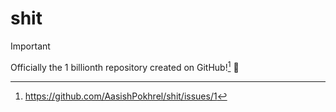 # shit

> [!IMPORTANT]
> Officially the 1 billionth repository created on GitHub![^1] 🎉

[^1]: https://github.com/AasishPokhrel/shit/issues/1

